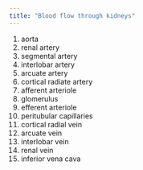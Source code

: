```yaml
---
title: "Blood flow through kidneys"
---
```

1) aorta
2) renal artery
3) segmental artery
4) interlobar artery
5) arcuate artery
6) cortical radiate artery
7) afferent arteriole
8) glomerulus
9) efferent arteriole
10) peritubular capillaries
11) cortical radial vein
12) arcuate vein
13) interlobar vein
14) renal vein
15) inferior vena cava

